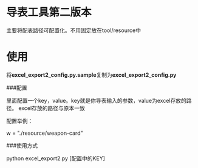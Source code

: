 导表工具第二版本
===

主要将配表路径可配置化。不用固定放在tool/resource中

# 使用
将**excel_export2_config.py.sample**复制为**excel_export2_config.py**

###配置

里面配置一个key，value。key就是你导表输入的参数，value为excel存放的路径。
excel存放的路径与原本一致

配置举例：

w = "./resource/weapon-card"



###使用方式

python excel_export2.py [配置中的KEY]


